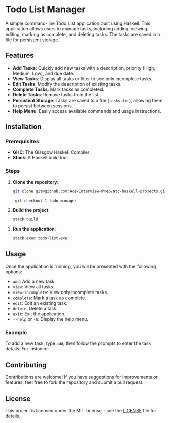 # Todo List Manager

A simple command-line Todo List application built using Haskell. This application allows users to manage tasks, including adding, viewing, editing, marking as complete, and deleting tasks. The tasks are saved in a file for persistent storage.

## Features

- **Add Tasks**: Quickly add new tasks with a description, priority (High, Medium, Low), and due date.
- **View Tasks**: Display all tasks or filter to see only incomplete tasks.
- **Edit Tasks**: Modify the description of existing tasks.
- **Complete Tasks**: Mark tasks as completed.
- **Delete Tasks**: Remove tasks from the list.
- **Persistent Storage**: Tasks are saved to a file (`tasks.txt`), allowing them to persist between sessions.
- **Help Menu**: Easily access available commands and usage instructions.

## Installation

### Prerequisites

- **GHC**: The Glasgow Haskell Compiler
- **Stack**: A Haskell build tool

### Steps

1. **Clone the repository**:
    ```bash
    git clone git@github.com:Ace-Interview-Prep/atc-haskell-projects.git
    ```
		git checkout 1-todo-manager

2. **Build the project**:
    ```bash
    stack build
    ```

3. **Run the application**:
    ```bash
    stack exec todo-list-exe
    ```

## Usage

Once the application is running, you will be presented with the following options:

- `add`: Add a new task.
- `view`: View all tasks.
- `view-incomplete`: View only incomplete tasks.
- `complete`: Mark a task as complete.
- `edit`: Edit an existing task.
- `delete`: Delete a task.
- `exit`: Exit the application.
- `--help` or `-h`: Display the help menu.

### Example

To add a new task, type `add`, then follow the prompts to enter the task details. For instance:


## Contributing

Contributions are welcome! If you have suggestions for improvements or features, feel free to fork the repository and submit a pull request.

## License

This project is licensed under the MIT License - see the [LICENSE](LICENSE) file for details.



